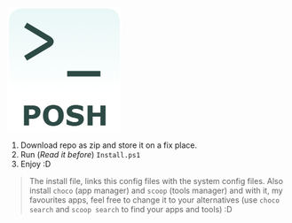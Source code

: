 ![](./logo.png)

1. Download repo as zip and store it on a fix place.
2. Run (*Read it before*) `Install.ps1`
3. Enjoy :D

> The install file, links this config files with the system config files.
Also install `choco` (app manager) and `scoop` (tools manager) and with it,
my favourites apps, feel free to change it to your alternatives
(use `choco search` and `scoop search` to find your apps and tools) :D

